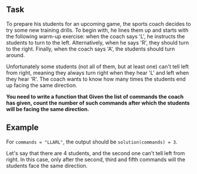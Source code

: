 ## Task

To prepare his students for an upcoming game, the sports coach decides to try some new training drills. To begin with, he lines them up and starts with the following warm-up exercise: when the coach says 'L', he instructs the students to turn to the left. Alternatively, when he says 'R', they should turn to the right. Finally, when the coach says 'A', the students should turn around.

Unfortunately some students (not all of them, but at least one) can't tell left from right, meaning they always turn right when they hear 'L' and left when they hear 'R'. The coach wants to know how many times the students end up facing the same direction.

**You need to write a function that Given the list of commands the coach has given, count the number of such commands after which the students will be facing the same direction.**

## Example

For `commands = "LLARL"`, the output should be
`solution(commands) = 3`.

Let's say that there are 4 students, and the second one can't tell left from right. In this case, only after the second, third and fifth commands will the students face the same direction.